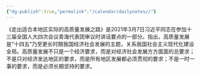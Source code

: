 ```yaml
---
{"dg-publish":true,"permalink":"/calendar/dailynotes//"}
---
```


《走出适合本地区实际的高质量发展之路》是2021年3月7日习近平同志在参加十三届全国人大四次会议青海代表团审议时讲话要点的一部分。指出，高质量发展是“十四五”乃至更长时期我国经济社会发展的主题，关系我国社会主义现代化建设全局。高质量发展不只是一个经济要求，而是对经济社会发展方方面面的总要求；不是只对经济发达地区的要求，而是所有地区发展都必须贯彻的要求；不是一时一事的要求，而是必须长期坚持的要求。
